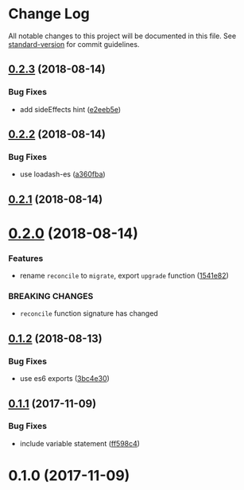 # Change Log

All notable changes to this project will be documented in this file. See [standard-version](https://github.com/conventional-changelog/standard-version) for commit guidelines.

<a name="0.2.3"></a>
## [0.2.3](https://github.com/dessant/storage-versions/compare/v0.2.2...v0.2.3) (2018-08-14)


### Bug Fixes

* add sideEffects hint ([e2eeb5e](https://github.com/dessant/storage-versions/commit/e2eeb5e))



<a name="0.2.2"></a>
## [0.2.2](https://github.com/dessant/storage-versions/compare/v0.2.1...v0.2.2) (2018-08-14)


### Bug Fixes

* use loadash-es ([a360fba](https://github.com/dessant/storage-versions/commit/a360fba))



<a name="0.2.1"></a>
## [0.2.1](https://github.com/dessant/storage-versions/compare/v0.2.0...v0.2.1) (2018-08-14)



<a name="0.2.0"></a>
# [0.2.0](https://github.com/dessant/storage-versions/compare/v0.1.2...v0.2.0) (2018-08-14)


### Features

* rename `reconcile` to `migrate`, export `upgrade` function ([1541e82](https://github.com/dessant/storage-versions/commit/1541e82))


### BREAKING CHANGES

* `reconcile` function signature has changed



<a name="0.1.2"></a>
## [0.1.2](https://github.com/dessant/storage-versions/compare/v0.1.1...v0.1.2) (2018-08-13)


### Bug Fixes

* use es6 exports ([3bc4e30](https://github.com/dessant/storage-versions/commit/3bc4e30))



<a name="0.1.1"></a>
## [0.1.1](https://github.com/dessant/storage-versions/compare/v0.1.0...v0.1.1) (2017-11-09)


### Bug Fixes

* include variable statement ([ff598c4](https://github.com/dessant/storage-versions/commit/ff598c4))



<a name="0.1.0"></a>
# 0.1.0 (2017-11-09)
